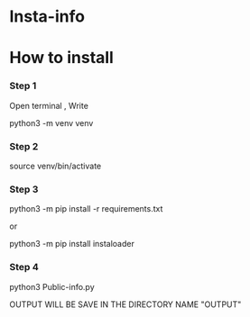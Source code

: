 # Insta-info

<h1> How to install </h1>

<h3>Step 1 </h3>

Open terminal , Write 

python3 -m venv venv

<h3> Step 2 </h3>
source venv/bin/activate

<h3> Step 3 </h3>

<p> python3 -m pip install -r requirements.txt </p>
<p>or </p>
<p>python3 -m pip install instaloader </p>

<h3> Step 4 </h3>

python3 Public-info.py


<p> OUTPUT WILL BE SAVE IN THE DIRECTORY NAME "OUTPUT"</p>
